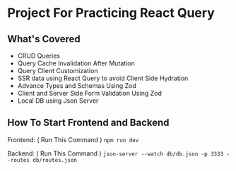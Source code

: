 # Project For Practicing React Query

## What's Covered

-   CRUD Queries
-   Query Cache Invalidation After Mutation
-   Query Client Customization
-   SSR data using React Query to avoid Client Side Hydration
-   Advance Types and Schemas Using Zod
-   Client and Server Side Form Validation Using Zod
-   Local DB using Json Server

## How To Start Frontend and Backend

Frontend: ( Run This Command )
`npm run dev`

Backend: ( Run This Command )
`json-server --watch db/db.json -p 3333 --routes db/routes.json`
